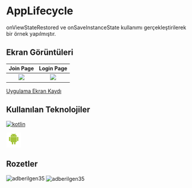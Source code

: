 
# AppLifecycle

onViewStateRestored ve  onSaveInstanceState kullanımı gerçekleştirilerek bir örnek yapılmıştır.

## Ekran Görüntüleri

Join Page             |  Login Page             
:-------------------------:|:-------------------------:
![](https://user-images.githubusercontent.com/83397231/189524414-7db93a62-8b65-47d6-9a76-82f1f9cac46b.png)  |  ![](https://user-images.githubusercontent.com/83397231/189524434-060ac9e3-e91c-4feb-a377-e20dd30f87c1.png)

[Uygulama Ekran Kaydı](https://user-images.githubusercontent.com/83397231/189524471-50463315-c6b1-40fa-8e5f-3ea7e922c11f.webm)

  
## Kullanılan Teknolojiler
 <a href="https://kotlinlang.org" target="_blank" rel="noreferrer"> <img src="https://www.vectorlogo.zone/logos/kotlinlang/kotlinlang-icon.svg" alt="kotlin" width="40" height="40"/><p align="left"> <a href="https://developer.android.com" target="_blank" rel="noreferrer"> <img src="https://raw.githubusercontent.com/devicons/devicon/master/icons/android/android-original-wordmark.svg" alt="android" width="40" height="40"/> </a> 
  
## Rozetler

<p><img align="left" src="https://github-readme-stats.vercel.app/api/top-langs?username=adberilgen35&show_icons=true&locale=en&layout=compact" alt="adberilgen35" /></p>

<p>&nbsp;<img align="center" src="https://github-readme-stats.vercel.app/api?username=adberilgen35&show_icons=true&locale=en" alt="adberilgen35" /></p>

  
  
